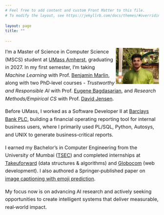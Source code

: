 ```yaml
---
# Feel free to add content and custom Front Matter to this file.
# To modify the layout, see https://jekyllrb.com/docs/themes/#overriding-theme-defaults

layout: page
title: ""

--- 
```



<html lang="en">
<head>
    <meta charset="UTF-8">
    <meta name="viewport" content="width=device-width, initial-scale=1.0">

</head>
<body>
    <img src="photos/my_profile_photo.png" alt="Your Photo" class="profile-pic" />
<div class="index-content">
I’m a Master of Science in Computer Science (MSCS) student at <a href="https://www.cics.umass.edu/">UMass Amherst</a>, graduating in 2027. In my first semester, I’m taking <i>Machine Learning</i> with Prof. <a href="https://www.cics.umass.edu/">Benjamin Marlin</a>, along with two PhD‑level courses - <i>Trustworthy and Responsible AI</i> with Prof. <a href="https://www.cics.umass.edu/">Eugene Bagdasarian</a>, and <i>Research Methods/Empirical CS</i> with Prof. <a href="https://www.cics.umass.edu/">David Jensen</a>. 
<p>
</p>
Before UMass, I worked as a Software Developer II at  <a href="https://home.barclays/">Barclays Bank PLC</a>, building a financial operating reporting tool for internal business users, where I primarily used PL/SQL, Python, Autosys, and UNIX to generate business‑critical reports. 
<p>
</p>
I earned my Bachelor’s in Computer Engineering from the University of Mumbai (<a href="https://tsec.edu/">TSEC</a>) and completed internships at <a href="https://takeuforward.org/">Takeuforward</a> (data structures & algorithms) and <a href="https://globocom.info/">Globocom</a> (web development). I also authored a Springer‑published paper on <a href="https://link.springer.com/chapter/10.1007/978-981-97-1111-6_20">image captioning with emoji prediction</a>. 
<p>
</p>
My focus now is on advancing AI research and actively seeking opportunities to create intelligent systems that deliver measurable, real‑world impact.
</div>
</body>
</html>


<style>
html {
  overflow-y: scroll;
}
.profile-pic {
    width: 28%; /* Adjust as needed */

    float: right;
    object-fit: cover;
    flex-shrink: 0; /* Prevents shrinking */
}
.index-content{
  font-family: -apple-system, BlinkMacSystemFont, "Segoe UI", Roboto, Helvetica, Arial, sans-serif;
  font-size: 16px;
  line-height: 1.6;
  color: #11111;
}
</style>

